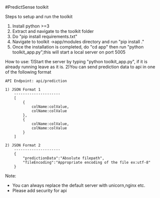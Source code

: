 #PredictSense toolkit

Steps to setup and run the toolkit
1) Install python >=3
2) Extract and navigate to the toolkit folder
3) Do "pip install requirements.txt"
4) Navigate to toolkit ->app/modules directory and run "pip 
install ."
5) Once the installation is completed, do "cd app" then run "python
 toolkit_app.py",this will
 start a local server on port 5005

How to use:
1)Start the server by typing "python toolkit_app.py", if it is already running leave as it is.
2)You can send prediction data to api in one of the following format

    API Endpoint: api/prediction

	1) JSON Format 1
		---------------------
		[
			{
				colName:colValue,
				colName:colValue
			},
			{
				colName:colValue,
				colName:colValue
			}
		]

    2) JSON Format 2
        ---------------------
        {
            "predictionData":"Absolute filepath",
            "fileEncoding":"Appropriate encoding of the file ex:utf-8"
        }


Note:
* You can always replace the default server with unicorn,nginx etc.
* Please add security for api